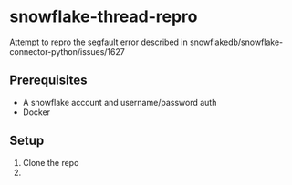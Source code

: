 # snowflake-thread-repro

Attempt to repro the segfault error described in snowflakedb/snowflake-connector-python/issues/1627

## Prerequisites

* A snowflake account and username/password auth
* Docker

## Setup

1. Clone the repo
2.
